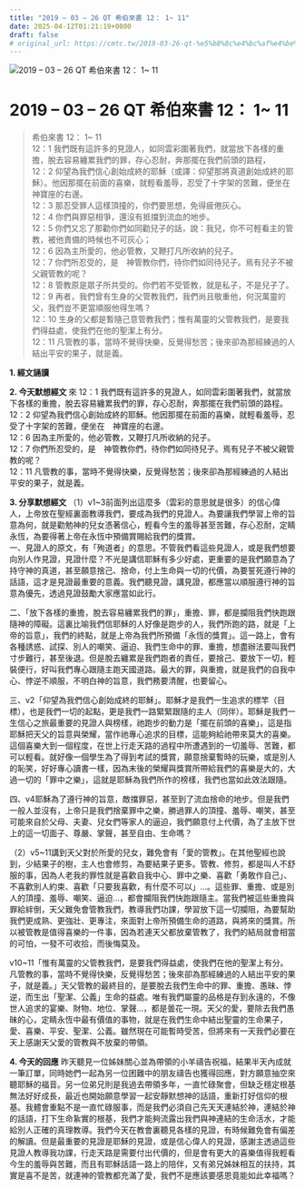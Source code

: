 ```yaml
---
title: "2019 – 03 – 26 QT 希伯來書 12： 1~ 11"
date: 2025-04-12T01:21:19+0800
draft: false
# original_url: https://cmtc.tw/2019-03-26-qt-%e5%b8%8c%e4%bc%af%e4%be%86%e6%9b%b8-12%ef%bc%9a-1-11
---
```


![2019 – 03 – 26 QT 希伯來書 12： 1~ 11](/images/qt.jpg   "2019 – 03 – 26 QT 希伯來書 12： 1~ 11")

# 2019 – 03 – 26 QT 希伯來書 12： 1~ 11

> 希伯來書 12： 1~ 11  
> 12：1 我們既有這許多的見證人，如同雲彩圍著我們，就當放下各樣的重擔，脫去容易纏累我們的罪，存心忍耐，奔那擺在我們前頭的路程，  
> 12：2 仰望為我們信心創始成終的耶穌（或譯：仰望那將真道創始成終的耶穌）。他因那擺在前面的喜樂，就輕看羞辱，忍受了十字架的苦難，便坐在　神寶座的右邊。  
> 12：3 那忍受罪人這樣頂撞的，你們要思想，免得疲倦灰心。  
> 12：4 你們與罪惡相爭，還沒有抵擋到流血的地步。  
> 12：5 你們又忘了那勸你們如同勸兒子的話，說：我兒，你不可輕看主的管教，被他責備的時候也不可灰心；  
> 12：6 因為主所愛的，他必管教，又鞭打凡所收納的兒子。  
> 12：7 你們所忍受的，是　神管教你們，待你們如同待兒子。焉有兒子不被父親管教的呢？  
> 12：8 管教原是眾子所共受的。你們若不受管教，就是私子，不是兒子了。  
> 12：9 再者，我們曾有生身的父管教我們，我們尚且敬重他，何況萬靈的父，我們豈不更當順服他得生嗎？  
> 12：10 生身的父都是暫隨己意管教我們；惟有萬靈的父管教我們，是要我們得益處，使我們在他的聖潔上有分。  
> 12：11 凡管教的事，當時不覺得快樂，反覺得愁苦；後來卻為那經練過的人結出平安的果子，就是義。

**1. 經文誦讀**

**2.  今天默想經文**
來 12：1 我們既有這許多的見證人，如同雲彩圍著我們，就當放下各樣的重擔，脫去容易纏累我們的罪，存心忍耐，奔那擺在我們前頭的路程。  
12：2 仰望為我們信心創始成終的耶穌。他因那擺在前面的喜樂，就輕看羞辱，忍受了十字架的苦難，便坐在　神寶座的右邊。  
12：6 因為主所愛的，他必管教，又鞭打凡所收納的兒子。  
12：7 你們所忍受的，是　神管教你們，待你們如同待兒子。焉有兒子不被父親管教的呢？  
12：11 凡管教的事，當時不覺得快樂，反覺得愁苦；後來卻為那經練過的人結出平安的果子，就是義。

**3. 分享默想經文**
（1）v1\~3前面列出這麼多（雲彩的意思就是很多）的信心偉人，上帝放在聖經裏面教導我們，要成為我們的見證人。為要讓我們學習上帝的旨意為何，就是勸勉神的兒女憑著信心，輕看今生的羞辱甚至苦難，存心忍耐，定睛永恆，為要得著上帝在永恆中預備賞賜給我們的獎賞。  
一、見證人的原文，有「殉道者」的意思。不管我們看這些見證人，或是我們想要向別人作見證，見證什麼？不光是講信耶穌有多少好處，更重要的是我們願意為了持守神的真道，甚至願意捨己、捨命，付上生命與一切的代價，為要誓死遵行神的話語，這才是見證最重要的意義。我們聽見證，講見證，都應當以順服遵行神的旨意為優先，透過見證鼓勵大家應當如此行。

二、「放下各樣的重擔，脫去容易纏累我們的罪」，重擔、罪，都是攔阻我們快跑跟隨神的障礙。這裏比喻我們信耶穌的人好像是跑步的人，我們所跑的路，就是「上帝的旨意」，我們的終點，就是上帝為我們所預備「永恆的獎賞」。這一路上，會有各種誘惑、試探、別人的嘲笑、逼迫、我們生命中的罪、重擔，想盡辦法要叫我們寸步難行，甚至後退。但是脫去纏累是我們跑者的責任，要捨己、要放下一切，輕裝便行，好叫我們專心跟隨主跑天國道路。最大的罪，與重擔，就是我們的自我中心、悖逆不順服，不明白神的旨意，我們務要清醒，也要留心。

三、v2「仰望為我們信心創始成終的耶穌」。耶穌才是我們一生追求的標竿（目標），也是我們一切的起點，更是我們一路緊緊跟隨的主人（同伴）。耶穌是我們一生信心之旅最重要的見證人與榜樣，祂跑步的動力是「擺在前頭的喜樂」，這是指耶穌把天父的旨意與榮耀，當作祂專心追求的目標，這能夠給祂帶來莫大的喜樂。這個喜樂大到一個程度，在世上行走天路的過程中所遭遇到的一切羞辱、苦難，都可以輕看。就好像一個學生為了得到考試的獎賞，願意捨棄暫時的玩樂，或是別人的恥笑，好好專心讀書一樣，因為末後的榮耀與獎賞所帶給我們的喜樂是大的，大過一切的「罪中之樂」，這就是耶穌為我們所作的榜樣，我們也當如此效法跟隨。

四、v4耶穌為了遵行神的旨意，敵擋罪惡，甚至到了流血捨命的地步。但是我們一般人並沒有，上帝只是我們捨棄罪中之樂，勝過罪人的頂撞、羞辱、嘲笑，甚至可能來自於父母、夫妻、兒女們等家人的逼迫，我們願意付上代價，為了主放下世上的這一切面子、尊嚴、掌聲，甚至自由、生命嗎？

（2）v5\~11講到天父對於所愛的兒女，難免會有「愛的管教」。在其他聖經也說到，少結果子的樹，主人也會修剪，為要結果子更多。管教、修剪，都是叫人不舒服的事，因為人老我的罪性就是喜歡自我中心、罪中之樂、喜歡「勇敢作自己」、不喜歡別人約束、喜歡「只要我喜歡，有什麼不可以」…。這些罪、重擔、或是別人的頂撞、羞辱、嘲笑、逼迫…，都會攔阻我們快跑跟隨主。當我們被這些重擔與罪給絆倒，天父難免會管教我們，教導我們功課，學習放下這一切攔阻，為要幫助我們更成熟、更強壯、更專注，來面對上帝所預備生命的道路，與將來的獎賞。所以被管教是值得喜樂的一件事，因為若連天父都放棄管教了，我們的結局就會相當的可怕，一發不可收拾，而後悔莫及。

v10\~11「惟有萬靈的父管教我們，是要我們得益處，使我們在他的聖潔上有分。凡管教的事，當時不覺得快樂，反覺得愁苦；後來卻為那經練過的人結出平安的果子，就是義。」天父管教的最終目的，是要脫去我們生命中的罪、重擔、愚昧、悖逆，而生出「聖潔、公義」生命的益處。唯有我們屬靈的品格是存到永遠的，不像世人追求的宴樂、財物、地位、掌聲…，都是曇花一現。天父的愛，要除去我們愚昧的心，定睛永恆中最有價值的事物，就是在我們生命中結出聖靈的生命果子，愛、喜樂、平安、聖潔、公義。雖然現在可能暫時受苦，但將來有一天我們必要在天上感謝天父愛的管教與不放棄的帶領。

**4. 今天的回應**
昨天聽見一位姊妹關心並為帶領的小羊禱告祝福，結果半天內成就一筆訂單，同時她們一起為另一位困難中的朋友禱告也獲得回應，對方願意抽空來聽耶穌的福音。另一位弟兄則是我過去帶領多年，一直忙碌聚會，但缺乏穩定根基無法好好成長，最近也開始願意學習一起安靜默想神的話語，重新打好信仰的根基。我體會重點不是一直忙碌服事，而是我們必須自己先天天連結於神，連結於神的話語，打下生命紥實的根基，我們才能夠流露出我們與神連結的生命活水，才能給別人正確的真理教導。我們今天在教會裏聽見各樣的見證，有時候難免會有偏差的解讀。但是最重要的見證是耶穌的見證，或是信心偉人的見證，感謝主透過這些見證人教導我功課，行走天路是需要付出代價的，但是會有更大的喜樂值得我輕看今生的羞辱與苦難，而且有耶穌話語一路上的陪伴，又有弟兄姊妹相互的扶持，其實是喜不是苦，就連神的管教都充滿了愛，我們不是應該要感恩竟能如此幸福嗎？
